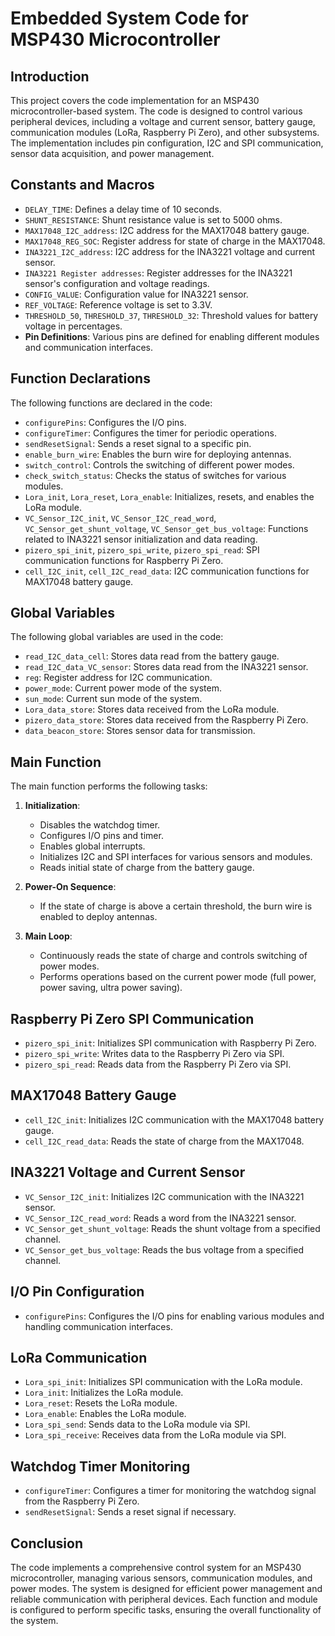 # Embedded System Code for MSP430 Microcontroller

## Introduction

This project covers the code implementation for an MSP430 microcontroller-based system. The code is designed to control various peripheral devices, including a voltage and current sensor, battery gauge, communication modules (LoRa, Raspberry Pi Zero), and other subsystems. The implementation includes pin configuration, I2C and SPI communication, sensor data acquisition, and power management.

## Constants and Macros

- `DELAY_TIME`: Defines a delay time of 10 seconds.
- `SHUNT_RESISTANCE`: Shunt resistance value is set to 5000 ohms.
- `MAX17048_I2C_address`: I2C address for the MAX17048 battery gauge.
- `MAX17048_REG_SOC`: Register address for state of charge in the MAX17048.
- `INA3221_I2C_address`: I2C address for the INA3221 voltage and current sensor.
- `INA3221 Register addresses`: Register addresses for the INA3221 sensor's configuration and voltage readings.
- `CONFIG_VALUE`: Configuration value for INA3221 sensor.
- `REF_VOLTAGE`: Reference voltage is set to 3.3V.
- `THRESHOLD_50`, `THRESHOLD_37`, `THRESHOLD_32`: Threshold values for battery voltage in percentages.
- **Pin Definitions**: Various pins are defined for enabling different modules and communication interfaces.

## Function Declarations

The following functions are declared in the code:

- `configurePins`: Configures the I/O pins.
- `configureTimer`: Configures the timer for periodic operations.
- `sendResetSignal`: Sends a reset signal to a specific pin.
- `enable_burn_wire`: Enables the burn wire for deploying antennas.
- `switch_control`: Controls the switching of different power modes.
- `check_switch_status`: Checks the status of switches for various modules.
- `Lora_init`, `Lora_reset`, `Lora_enable`: Initializes, resets, and enables the LoRa module.
- `VC_Sensor_I2C_init`, `VC_Sensor_I2C_read_word`, `VC_Sensor_get_shunt_voltage`, `VC_Sensor_get_bus_voltage`: Functions related to INA3221 sensor initialization and data reading.
- `pizero_spi_init`, `pizero_spi_write`, `pizero_spi_read`: SPI communication functions for Raspberry Pi Zero.
- `cell_I2C_init`, `cell_I2C_read_data`: I2C communication functions for MAX17048 battery gauge.

## Global Variables

The following global variables are used in the code:

- `read_I2C_data_cell`: Stores data read from the battery gauge.
- `read_I2C_data_VC_sensor`: Stores data read from the INA3221 sensor.
- `reg`: Register address for I2C communication.
- `power_mode`: Current power mode of the system.
- `sun_mode`: Current sun mode of the system.
- `Lora_data_store`: Stores data received from the LoRa module.
- `pizero_data_store`: Stores data received from the Raspberry Pi Zero.
- `data_beacon_store`: Stores sensor data for transmission.

## Main Function

The main function performs the following tasks:

1. **Initialization**:
   - Disables the watchdog timer.
   - Configures I/O pins and timer.
   - Enables global interrupts.
   - Initializes I2C and SPI interfaces for various sensors and modules.
   - Reads initial state of charge from the battery gauge.

2. **Power-On Sequence**:
   - If the state of charge is above a certain threshold, the burn wire is enabled to deploy antennas.

3. **Main Loop**:
   - Continuously reads the state of charge and controls switching of power modes.
   - Performs operations based on the current power mode (full power, power saving, ultra power saving).

## Raspberry Pi Zero SPI Communication

- `pizero_spi_init`: Initializes SPI communication with Raspberry Pi Zero.
- `pizero_spi_write`: Writes data to the Raspberry Pi Zero via SPI.
- `pizero_spi_read`: Reads data from the Raspberry Pi Zero via SPI.

## MAX17048 Battery Gauge

- `cell_I2C_init`: Initializes I2C communication with the MAX17048 battery gauge.
- `cell_I2C_read_data`: Reads the state of charge from the MAX17048.

## INA3221 Voltage and Current Sensor

- `VC_Sensor_I2C_init`: Initializes I2C communication with the INA3221 sensor.
- `VC_Sensor_I2C_read_word`: Reads a word from the INA3221 sensor.
- `VC_Sensor_get_shunt_voltage`: Reads the shunt voltage from a specified channel.
- `VC_Sensor_get_bus_voltage`: Reads the bus voltage from a specified channel.

## I/O Pin Configuration

- `configurePins`: Configures the I/O pins for enabling various modules and handling communication interfaces.

## LoRa Communication

- `Lora_spi_init`: Initializes SPI communication with the LoRa module.
- `Lora_init`: Initializes the LoRa module.
- `Lora_reset`: Resets the LoRa module.
- `Lora_enable`: Enables the LoRa module.
- `Lora_spi_send`: Sends data to the LoRa module via SPI.
- `Lora_spi_receive`: Receives data from the LoRa module via SPI.

## Watchdog Timer Monitoring

- `configureTimer`: Configures a timer for monitoring the watchdog signal from the Raspberry Pi Zero.
- `sendResetSignal`: Sends a reset signal if necessary.

## Conclusion

The code implements a comprehensive control system for an MSP430 microcontroller, managing various sensors, communication modules, and power modes. The system is designed for efficient power management and reliable communication with peripheral devices. Each function and module is configured to perform specific tasks, ensuring the overall functionality of the system.
